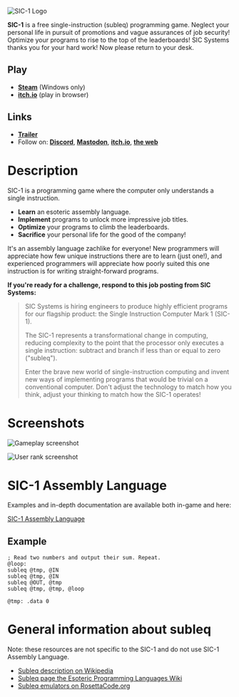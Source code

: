 ![SIC-1 Logo](../screenshots/sic1-logo.png?raw=true)

**SIC-1** is a free single-instruction (subleq) programming game. Neglect your personal life in pursuit of promotions and vague assurances of job security! Optimize your programs to rise to the top of the leaderboards! SIC Systems thanks you for your hard work! Now please return to your desk.

## Play
* **[Steam](https://store.steampowered.com/app/2124440/SIC1/)** (Windows only)
* **[itch.io](https://jaredkrinke.itch.io/sic-1)** (play in browser)

## Links
* **[Trailer](https://youtu.be/NyUSpn2CFTc)**
* Follow on: **[Discord](https://discord.gg/nbtumdjuvR)**, **[Mastodon](https://mastodon.gamedev.place/@antipatterngames)**, **[itch.io](https://jaredkrinke.itch.io/)**, **[the web](https://www.antipatterngames.com/)**

# Description
SIC-1 is a programming game where the computer only understands a single instruction.

* **Learn** an esoteric assembly language.
* **Implement** programs to unlock more impressive job titles.
* **Optimize** your programs to climb the leaderboards.
* **Sacrifice** your personal life for the good of the company!

It's an assembly language zachlike for everyone! New programmers will appreciate how few unique instructions there are to learn (just one!), and experienced programmers will appreciate how poorly suited this one instruction is for writing straight-forward programs.

**If you're ready for a challenge, respond to this job posting from SIC Systems:**

> SIC Systems is hiring engineers to produce highly efficient programs for our flagship product: the Single Instruction Computer Mark 1 (SIC-1).
> 
> The SIC-1 represents a transformational change in computing, reducing complexity to the point that the processor only executes a single instruction: subtract and branch if less than or equal to zero ("subleq").
> 
> Enter the brave new world of single-instruction computing and invent new ways of implementing programs that would be trivial on a conventional computer. Don't adjust the technology to match how you think, adjust your thinking to match how the SIC-1 operates!

# Screenshots
![Gameplay screenshot](../screenshots/sic1-gameplay.png?raw=true)

![User rank screenshot](../screenshots/sic1-rank.png?raw=true)

# SIC-1 Assembly Language
Examples and in-depth documentation are available both in-game and here:

[SIC-1 Assembly Language](sic1-assembly.md)

## Example
```
; Read two numbers and output their sum. Repeat.
@loop:
subleq @tmp, @IN
subleq @tmp, @IN
subleq @OUT, @tmp
subleq @tmp, @tmp, @loop

@tmp: .data 0
```

# General information about subleq
Note: these resources are not specific to the SIC-1 and do not use SIC-1 Assembly Language.

 * [Subleq description on Wikipedia](https://en.wikipedia.org/wiki/One_instruction_set_computer#Subtract_and_branch_if_less_than_or_equal_to_zero)
 * [Subleq page the Esoteric Programming Languages Wiki](https://esolangs.org/wiki/Subleq)
 * [Subleq emulators on RosettaCode.org](https://rosettacode.org/wiki/Subleq)
